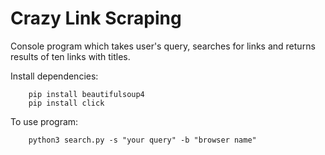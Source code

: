 # Crazy Link Scraping

Console program which takes user's query, searches for links and returns results of ten links with titles.

Install dependencies:

```
    pip install beautifulsoup4
    pip install click
```

To use program:

```
    python3 search.py -s "your query" -b "browser name"
```